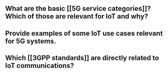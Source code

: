 ## What are the basic [[5G service categories]]? Which of those are relevant for IoT and  why?
## Provide examples of some IoT use cases relevant for 5G systems. 
## Which [[3GPP standards]] are directly related to IoT communications?